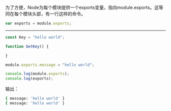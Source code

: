 为了方便，Node为每个模块提供一个exports变量，指向module.exports。这等同在每个模块头部，有一行这样的命令。

```javascript
var exports = module.exports;
```

------------------------------

```javascript
const Key = "hello world";

function GetKey() {

}

module.exports.message = "hello world";

console.log(module.exports);
console.log(exports);
```

输出：

```bash
{ message: 'hello world' }
{ message: 'hello world' }
```